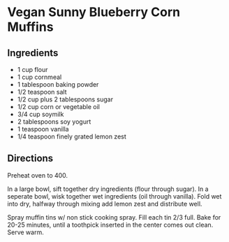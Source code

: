 # Vegan Sunny Blueberry Corn Muffins

## Ingredients
* 1 cup flour
* 1 cup cornmeal
* 1 tablespoon baking powder
* 1/2 teaspoon salt
* 1/2 cup plus 2 tablespoons sugar
* 1/2 cup corn or vegetable oil
* 3/4 cup soymilk
* 2 tablespoons soy yogurt
* 1 teaspoon vanilla
* 1/4 teaspoon finely grated lemon zest

## Directions
Preheat oven to 400.

In a large bowl, sift together dry ingredients (flour through sugar). In a seperate bowl, wisk together wet ingredients (oil through vanilla). Fold wet into dry, halfway through mixing add lemon zest and distribute well.

Spray muffin tins w/ non stick cooking spray. Fill each tin 2/3 full. Bake for 20-25 minutes, until a toothpick inserted in the center comes out clean. Serve warm.
